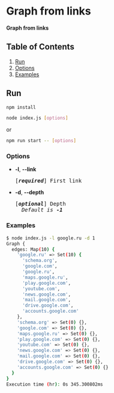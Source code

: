 # Graph from links

**Graph from links**

## Table of Contents

1. [Run](#run)
2. [Options](#options)
3. [Examples](#examples)

## Run

```bash
npm install
```

```bash
node index.js [options]
```

or

```bash
npm run start -- [options]
```

### Options

- **-l**, **--link**

    <pre>[<em><b>required</b></em>] First link</pre>

- **-d**, **--depth**
    <pre>[<em><b>optional</b></em>] Depth
    <em>Default is <b>-1</b></em></pre>

### Examples

```bash
$ node index.js -l google.ru -d 1
Graph {
  edges: Map(10) {
    'google.ru' => Set(10) {
      'schema.org',
      'google.com',
      'google.ru',
      'maps.google.ru',
      'play.google.com',
      'youtube.com',
      'news.google.com',
      'mail.google.com',
      'drive.google.com',
      'accounts.google.com'
    },
    'schema.org' => Set(0) {},
    'google.com' => Set(0) {},
    'maps.google.ru' => Set(0) {},
    'play.google.com' => Set(0) {},
    'youtube.com' => Set(0) {},
    'news.google.com' => Set(0) {},
    'mail.google.com' => Set(0) {},
    'drive.google.com' => Set(0) {},
    'accounts.google.com' => Set(0) {}
  }
}
Execution time (hr): 0s 345.300802ms
```
